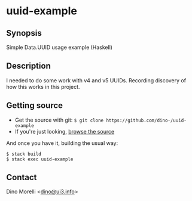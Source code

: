 # uuid-example


## Synopsis

Simple Data.UUID usage example (Haskell)


## Description

I needed to do some work with v4 and v5 UUIDs. Recording discovery
of how this works in this project.


## Getting source

- Get the source with git: `$ git clone https://github.com/dino-/uuid-example`
- If you're just looking, [browse the source](https://github.com/dino-/uuid-example)

And once you have it, building the usual way:

    $ stack build
    $ stack exec uuid-example


## Contact

Dino Morelli <[dino@ui3.info](mailto:dino@ui3.info)>
